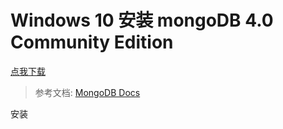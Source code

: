 # Windows 10 安装 mongoDB 4.0 Community Edition

[点我下载](https://fastdl.mongodb.org/win32/mongodb-win32-x86_64-2008plus-ssl-4.0.1-signed.msi)

> 参考文档: [MongoDB Docs](https://docs.mongodb.com/)

安装
